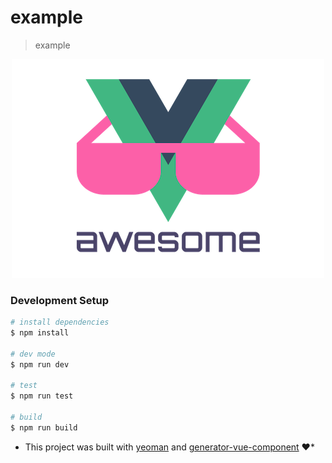 # example

> example

<div style="text-align:center">
  <img src="img/vue.png" alt="vue" title="vue"/>
</div>

### Development Setup

```bash
# install dependencies
$ npm install

# dev mode
$ npm run dev

# test
$ npm run test

# build
$ npm run build
```


* This project was built with [yeoman](http://yeoman.io/) and [generator-vue-component](https://github.com/ianaya89/generator-vue-component) :heart:*
